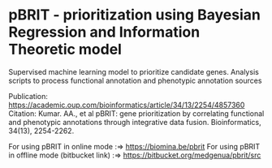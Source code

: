 # pBRIT - prioritization using Bayesian Regression and Information Theoretic model
Supervised machine learning model to prioritize candidate genes.
Analysis scripts to process functional annotation and phenotypic annotation sources

Publication: https://academic.oup.com/bioinformatics/article/34/13/2254/4857360 
Citation: Kumar. AA., et al pBRIT: gene prioritization by correlating functional and phenotypic annotations through integrative data fusion. Bioinformatics, 34(13), 2254-2262.

For using pBRIT in online mode :=> https://biomina.be/pbrit
For using pBRIT in offline mode (bitbucket link) :=> https://bitbucket.org/medgenua/pbrit/src
